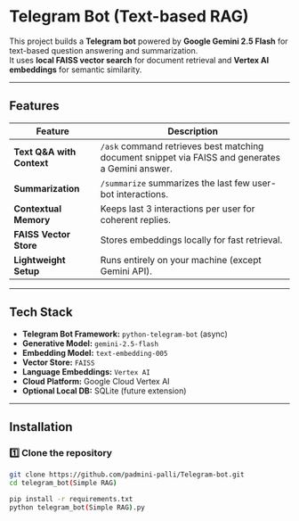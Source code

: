 # Telegram Bot (Text-based RAG)

This project builds a **Telegram bot** powered by **Google Gemini 2.5 Flash** for text-based question answering and summarization.  
It uses **local FAISS vector search** for document retrieval and **Vertex AI embeddings** for semantic similarity.

---

##  Features

| Feature | Description |
|----------|-------------|
| **Text Q&A with Context** | `/ask` command retrieves best matching document snippet via FAISS and generates a Gemini answer. |
| **Summarization** | `/summarize` summarizes the last few user-bot interactions. |
| **Contextual Memory** | Keeps last 3 interactions per user for coherent replies. |
| **FAISS Vector Store** | Stores embeddings locally for fast retrieval. |
| **Lightweight Setup** | Runs entirely on your machine (except Gemini API). |

---

##  Tech Stack

- **Telegram Bot Framework:** `python-telegram-bot` (async)
- **Generative Model:** `gemini-2.5-flash`
- **Embedding Model:** `text-embedding-005`
- **Vector Store:** `FAISS`
- **Language Embeddings:** `Vertex AI`
- **Cloud Platform:** Google Cloud Vertex AI
- **Optional Local DB:** SQLite (future extension)

---
##  Installation

### 1️⃣ Clone the repository
```bash
git clone https://github.com/padmini-palli/Telegram-bot.git
cd telegram_bot(Simple RAG)

pip install -r requirements.txt
python telegram_bot(Simple RAG).py

